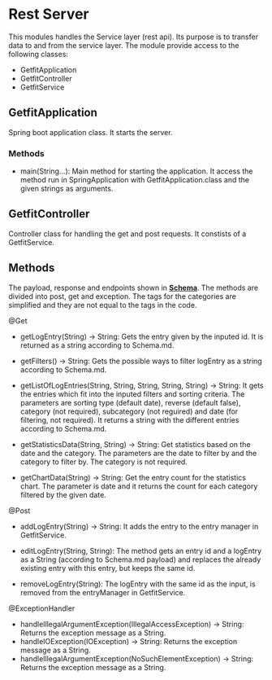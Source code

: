# Rest Server

This modules handles the Service layer (rest api). Its purpose is to transfer data to and from the service layer. The module provide access to the following classes:

- GetfitApplication
- GetfitController
- GetfitService

## GetfitApplication
Spring boot application class. It starts the server.

### Methods
- main(String...): Main method for starting the application. It access the method run in SpringApplication with GetfitApplication.class and the given strings as arguments.

## GetfitController
Controller class for handling the get and post requests. It constists of a GetfitService.

## Methods
The payload, response and endpoints shown in **[Schema](/get-fit/schema.md/)**.
The methods are divided into post, get and exception. The tags for the categories are simplified and they are not equal to the tags in the code. 

@Get
- getLogEntry(String) -> String: Gets the entry given by the inputed id. It is returned as a string according to Schema.md.

- getFilters() -> String: Gets the possible ways to filter logEntry as a string according to Schema.md.

- getListOfLogEntries(String, String, String, String, String) -> String: It gets the entries which fit into the inputed filters and sorting criteria. The parameters are sorting type (default date), reverse (default false), category (not required), subcategory (not reguired) and date (for filtering, not required). It returns a string with the different entries according to Schema.md.

- getStatisticsData(String, String) -> String: Get statistics based on the date and the category. The parameters are the date to filter by and the category to filter by. The category is not required. 

- getChartData(String) -> String: Get the entry count for the statistics chart. The parameter is date and it returns the count for each category filtered by the given date. 

@Post
- addLogEntry(String) -> String: It adds the entry to the entry manager in GetfitService.

- editLogEntry(String, String): The method gets an entry id and a logEntry as a String (according to Schema.md payload) and replaces the already existing entry with this entry, but keeps the same id.

- removeLogEntry(String): The logEntry with the same id as the input, is removed from the entryManager in GetfitService.

@ExceptionHandler
- handleIllegalArgumentException(IllegalAccessException) -> String: Returns the exception message as a String.
- handleIOException(IOException) -> String: Returns the exception message as a String.
- handleIllegalArgumentException(NoSuchElementException) -> String: Returns the exception message as a String.
